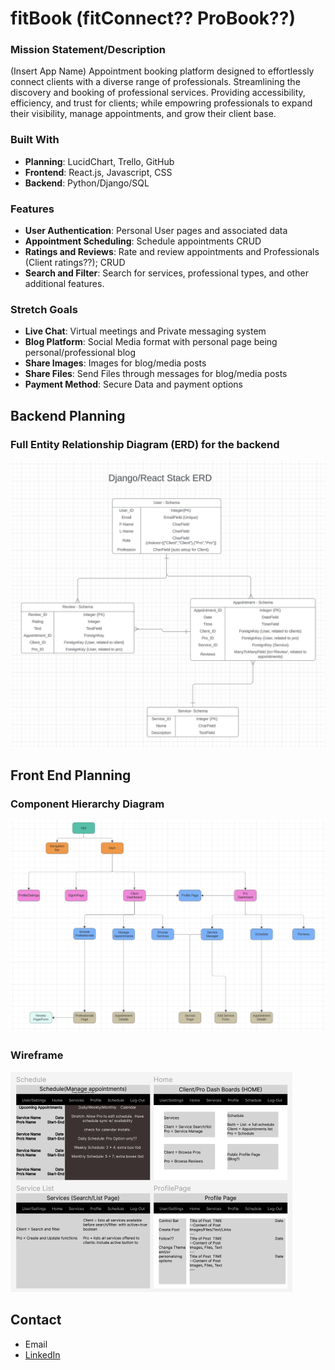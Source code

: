 # fitBook (fitConnect?? ProBook??)

### Mission Statement/Description
(Insert App Name) Appointment booking platform designed to effortlessly connect clients with a diverse range of professionals. Streamlining the discovery and booking of professional services. Providing accessibility, efficiency, and trust for clients; while empowring professionals to expand their visibility, manage appointments, and grow their client base. 

### Built With
- **Planning**: LucidChart, Trello, GitHub
- **Frontend**: React.js, Javascript, CSS
- **Backend**: Python/Django/SQL

### Features
- **User Authentication**: Personal User pages and associated data
- **Appointment Scheduling**: Schedule appointments CRUD
- **Ratings and Reviews**: Rate and review appointments and Professionals (Client ratings??); CRUD
- **Search and Filter**: Search for services, professional types, and other additional features.

### Stretch Goals
- **Live Chat**: Virtual meetings and Private messaging system
- **Blog Platform**: Social Media format with personal page being personal/professional blog
- **Share Images**: Images for blog/media posts
- **Share Files**: Send Files through messages for blog/media posts
- **Payment Method**: Secure Data and payment options

## Backend Planning
### Full Entity Relationship Diagram (ERD) for the backend
![ERD Model](images/BookingERD.jpg)

## Front End Planning
### Component Hierarchy Diagram
![Component Hierarchy Diagram](images/BookingCHD.png)

### Wireframe
![Wireframe](images/Wireframe.png)

## Contact
- Email
- [LinkedIn](https://www.linkedin.com/in/andrew-h-taggart/)
